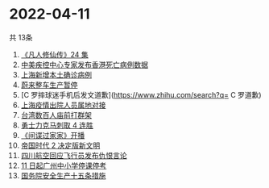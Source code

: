 # 2022-04-11
  共 13条

  <!-- BEGIN -->
  <!-- 最后更新时间:Mon Apr 11 2022 23:13:07 GMT+0000 (Coordinated Universal Time) -->
  1. [《凡人修仙传》24 集](https://www.zhihu.com/search?q=凡人修仙传之魔道争锋二十四集)
1. [中美疾控中心专家发布香港死亡病例数据](https://www.zhihu.com/search?q=香港新冠死亡病例数据)
1. [上海新增本土确诊病例](https://www.zhihu.com/search?q=上海新增确诊)
1. [蔚来整车生产暂停](https://www.zhihu.com/search?q=蔚来停产)
1. [C 罗摔球迷手机后发文道歉](https://www.zhihu.com/search?q= C 罗道歉)
1. [上海疫情出院人员属地对接](https://www.zhihu.com/search?q=上海出院人员)
1. [台湾数百人庙前打群架](https://www.zhihu.com/search?q=台湾庙前打群架)
1. [勇士力克马刺取 4 连胜](https://www.zhihu.com/search?q=勇士)
1. [《间谍过家家》开播](https://www.zhihu.com/search?q=间谍过家家)
1. [帝国时代 2 决定版新文明](https://www.zhihu.com/search?q=帝国时代2新文明)
1. [四川航空回应飞行员发布仇恨言论](https://www.zhihu.com/search?q=四川航空回应)
1. [11 日起广州中小学停课停考](https://www.zhihu.com/search?q=广州疫情)
1. [国务院安全生产十五条措施](https://www.zhihu.com/search?q=国务院安委会)
  <!-- END -->
  